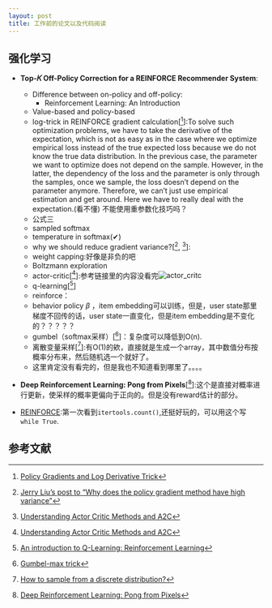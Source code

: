 ```yaml
---
layout: post
title: 工作前的论文以及代码阅读 
---
```


## 强化学习

* **Top-𝐾 Off-Policy Correction for a REINFORCE Recommender System**:
  * Difference between on-policy and off-policy:
    * Reinforcement Learning: An Introduction
  * Value-based and policy-based
  * log-trick in REINFORCE gradient calculation[[^1]]:To solve such optimization problems, we have to take the derivative of the expectation, which is not as easy as in the case where we optimize empirical loss instead of the true expected loss because we do not know the true data distribution. In the previous case, the parameter we want to optimize does not depend on the sample. However, in the latter, the dependency of the loss and the parameter is only through the samples, once we sample, the loss doesn’t depend on the parameter anymore. Therefore, we can’t just use empirical estimation and get around. Here we have to really deal with the expectation.(看不懂) 不能使用重参数化技巧吗？
  * 公式三
  * sampled softmax
  * temperature in softmax(✔)
  * why we should reduce gradient variance?[[^3], [^4]]:
  * weight capping:好像是非负的吧
  * Boltzmann exploration
  * actor-critic[[^4]]:参考链接里的内容没看完![actor_critc]({{site.baseurl}}/images/rf/actor_critic.png)
  * q-learning[[^2]]
  * reinforce：
  * behavior policy $\beta$ ，item embedding可以训练，但是，user state那里梯度不回传的话，user state一直变化，但是item embedding是不变化的？？？？？
  * gumbel（softmax采样）[[^5]]：复杂度可以降低到O(n).
  * 离散变量采样[[^6]]:有O(1)的欸，直接就是生成一个array，其中数值分布按概率分布来，然后随机选一个就好了。
  * 这里肯定没有看完的，但是我也不知道看到哪里了。。。。

* **Deep Reinforcement Learning: Pong from Pixels**[[^7]]:这个是直接对概率进行更新，使采样的概率更偏向于正向的。但是没有reward估计的部分。   

* [REINFORCE](https://github.com/pytorch/examples/blob/d304b0d4a20d97e3b4529cfd6429102a58e7635a/reinforcement_learning/reinforce.py):第一次看到`itertools.count()`,还挺好玩的，可以用这个写`while True`.
## 参考文献

[^1]: [Policy Gradients and Log Derivative Trick](https://medium.com/@aminamollaysa/policy-gradients-and-log-derivative-trick-4aad962e43e0)
[^2]: [An introduction to Q-Learning: Reinforcement Learning](https://blog.floydhub.com/an-introduction-to-q-learning-reinforcement-learning/)
[^3]: [Jerry Liu’s post to “Why does the policy gradient method have high variance”](https://www.quora.com/unanswered/Why-does-the-policy-gradient-method-have-a-high-variance)
[^4]: [Understanding Actor Critic Methods and A2C](https://towardsdatascience.com/understanding-actor-critic-methods-931b97b6df3f)
[^5]: [Gumbel-max trick](https://timvieira.github.io/blog/post/2014/07/31/gumbel-max-trick/)
[^6]: [How to sample from a discrete distribution?](https://stats.stackexchange.com/questions/67911/how-to-sample-from-a-discrete-distribution)
[^7]: [Deep Reinforcement Learning: Pong from Pixels](http://karpathy.github.io/2016/05/31/rl/)
